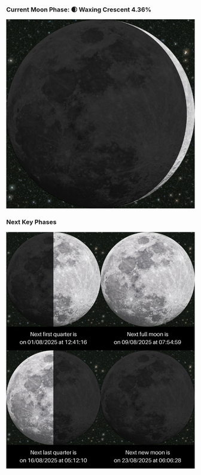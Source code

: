### Current Moon Phase: 🌒 Waxing Crescent 4.36%
![Moon Phase](moonphase.png)
### Next Key Phases
![Gallery](gallery.png)